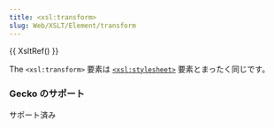 ```yaml
---
title: <xsl:transform>
slug: Web/XSLT/Element/transform
---
```


{{ XsltRef() }}

The `<xsl:transform>` 要素は [`<xsl:stylesheet>`](/ja/docs/XSLT/Elements/stylesheet) 要素とまったく同じです。

### Gecko のサポート

サポート済み
